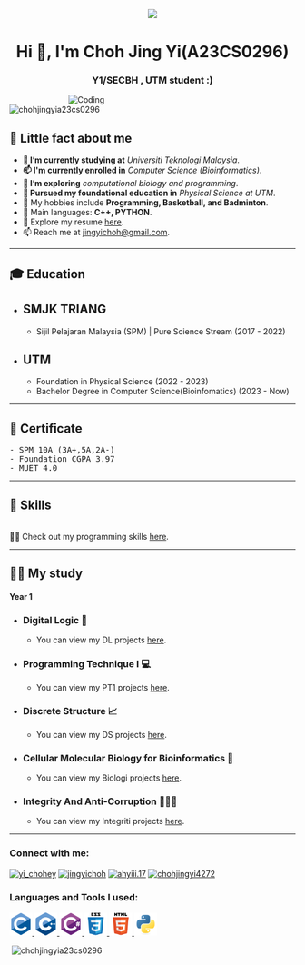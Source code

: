 <p align="center">
  <a href="https://chohjingyi.io">
    <img width="300" src="https://media2.giphy.com/media/2IudUHdI075HL02Pkk/giphy.gif?cid=ecf05e47ksih05x43jyncs0kr2115zbc1std2bq4uyfoinuy&ep=v1_gifs_search&rid=giphy.gif&ct=g">
  </a>
</p>


<h1 align="center">Hi 👋, I'm Choh Jing Yi(A23CS0296)</h1>
<h3 align="center">Y1/SECBH , UTM student :)</h3>
<img align="right" alt="Coding" width="400" src="https://media3.giphy.com/media/v1.Y2lkPTc5MGI3NjExZDRjaTVwbW5haXVoZ2dnbHliY3lzcnFqbjBvbzFiNTl5dTJzNDV0ciZlcD12MV9pbnRlcm5hbF9naWZfYnlfaWQmY3Q9cw/Ll22OhMLAlVDb8UQWe/giphy.gif">

<p align="left"> <img src="https://komarev.com/ghpvc/?username=chohjingyia23cs0296&label=Profile%20views&color=0e75b6&style=flat" alt="chohjingyia23cs0296" /> </p>

<h2>🧑 Little fact about me</h2>

 <ul>
        <li><strong>🔭 I’m currently studying at</strong> <em>Universiti Teknologi Malaysia</em>.</li>
        <li><strong>📫 I'm currently enrolled in</strong> <em>Computer Science (Bioinformatics)</em>.</li>
        <li><strong>🌱 I’m exploring</strong> <em>computational biology and programming</em>.</li>
        <li><strong>👯 Pursued my foundational education in</strong> <em>Physical Science at UTM</em>.</li>
        <li>💬 My hobbies include <strong>Programming, Basketball, and Badminton</strong>.</li>
        <li>🌟 Main languages: <strong>C++, PYTHON</strong>.</li>
        <li>📄 Explore my resume <a href="https://drive.google.com/file/d/1vJMP-EwU6M-VDOMaPv3mIBWSGwrAIcNj/view?usp=sharing" target="_blank">here</a>.</li>
        <li>📫 Reach me at <a href="mailto:jingyichoh@gmail.com">jingyichoh@gmail.com</a>.</li>
    </ul>
<hr>

## 🎓 Education 

- ## **SMJK TRIANG**
  - Sijil Pelajaran Malaysia (SPM) | Pure Science Stream (2017 - 2022)
- ## **UTM**
  - Foundation in Physical Science (2022 - 2023)
  - Bachelor Degree in Computer Science(Bioinfomatics) (2023 - Now)
  
<hr>

## 📑 Certificate
<pre>
- SPM 10A (3A+,5A,2A-)
- Foundation CGPA 3.97
- MUET 4.0  
</pre>
<hr>

## 💪 Skills 

<p><br>
        👨‍💻 Check out my programming skills <a href="https://1drv.ms/u/s!Auecz_VMbmrgu3IcnmquIZ5BE7Vm?e=u1GK9a" target="_blank">here</a>.</p> 
<hr>

## 👨‍🎓 My study 

<h4>Year 1</h4>

- ### **Digital Logic 💾**
  - You can view my DL projects [here](https://github.com/chohjingyia23cs0296/DIGITAL-LOGIC).

- ### **Programming Technique I 💻**
  - You can view my PT1 projects [here](https://github.com/chohjingyia23cs0296/PROGRAMMING-TECHNIQUE-I).

- ### **Discrete Structure 📈**
  - You can view my DS projects [here](https://github.com/chohjingyia23cs0296/DISCRETE-STRUCTURE).

- ### **Cellular Molecular Biology for Bioinformatics 🌼**
  - You can view my Biologi projects [here](https://github.com/chohjingyia23cs0296/CELLULAR-MOLECULAR-BIOLOGY-FOR-BIOINFORMATICS).

- ### **Integrity And Anti-Corruption 🧑‍🤝‍🧑**
  - You can view my Integriti projects [here](https://github.com/chohjingyia23cs0296/INTEGRITY-AND-ANTI-CORRUPTION-COURSE).
  
<hr>
<h3 align="left">Connect with me:</h3>
<p align="left">
<a href="https://twitter.com/yi_chohey" target="blank"><img align="center" src="https://raw.githubusercontent.com/rahuldkjain/github-profile-readme-generator/master/src/images/icons/Social/twitter.svg" alt="yi_chohey" height="30" width="40" /></a>
<a href="https://fb.com/jingyichoh" target="blank"><img align="center" src="https://raw.githubusercontent.com/rahuldkjain/github-profile-readme-generator/master/src/images/icons/Social/facebook.svg" alt="jingyichoh" height="30" width="40" /></a>
<a href="https://instagram.com/ahyiii.17" target="blank"><img align="center" src="https://raw.githubusercontent.com/rahuldkjain/github-profile-readme-generator/master/src/images/icons/Social/instagram.svg" alt="ahyiii.17" height="30" width="40" /></a>
<a href="https://www.youtube.com/c/chohjingyi4272" target="blank"><img align="center" src="https://raw.githubusercontent.com/rahuldkjain/github-profile-readme-generator/master/src/images/icons/Social/youtube.svg" alt="chohjingyi4272" height="30" width="40" /></a>
</p>

  
<h3 align="left">Languages and Tools I used:</h3>
<p align="left"> <a href="https://www.cprogramming.com/" target="_blank" rel="noreferrer"> <img src="https://raw.githubusercontent.com/devicons/devicon/master/icons/c/c-original.svg" alt="c" width="40" height="40"/> </a> <a href="https://www.w3schools.com/cpp/" target="_blank" rel="noreferrer"> <img src="https://raw.githubusercontent.com/devicons/devicon/master/icons/cplusplus/cplusplus-original.svg" alt="cplusplus" width="40" height="40"/> </a><a href="https://www.w3schools.com/cs/" target="_blank" rel="noreferrer"> <img src="https://raw.githubusercontent.com/devicons/devicon/master/icons/csharp/csharp-original.svg" alt="csharp" width="40" height="40"/> </a> <a href="https://www.w3schools.com/css/" target="_blank" rel="noreferrer"> <img src="https://raw.githubusercontent.com/devicons/devicon/master/icons/css3/css3-original-wordmark.svg" alt="css3" width="40" height="40"/> </a><a href="https://www.w3.org/html/" target="_blank" rel="noreferrer"> <img src="https://raw.githubusercontent.com/devicons/devicon/master/icons/html5/html5-original-wordmark.svg" alt="html5" width="40" height="40"/> </a> <a href="https://www.python.org" target="_blank" rel="noreferrer"> <img src="https://raw.githubusercontent.com/devicons/devicon/master/icons/python/python-original.svg" alt="python" width="40" height="40"/> </a> </p>


<p>&nbsp;<img align="center" src="https://github-readme-stats.vercel.app/api?username=chohjingyia23cs0296&show_icons=true&locale=en" alt="chohjingyia23cs0296" /></p>

